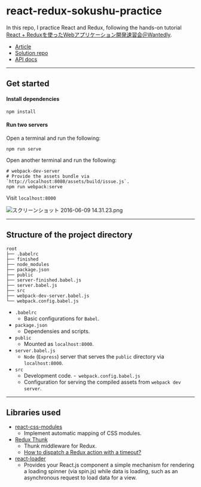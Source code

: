 # react-redux-sokushu-practice

In this repo, I practice React and Redux, following the hands-on tutorial [React + Reduxを使ったWebアプリケーション開発速習会＠Wantedly](http://wantedly.connpass.com/event/33168/).

- [Article](http://qiita.com/shimpeiws/private/df31e2d70cc67c68115d)
- [Solution repo](https://github.com/shimpeiws/react-redux-sokushu)
- [API docs](https://github.com/shimpeiws/react-redux-sokushu-api/blob/master/api-doc.md)

---

## Get started

#### Install dependencies

```
npm install
```

#### Run two servers

Open a terminal and run the following:

```
npm run serve
```

Open another terminal and run the following:

```
# webpack-dev-server
# Provide the assets bundle via `http://localhost:8080/assets/build/issue.js`.
npm run webpack:serve
```

Visit `localhost:8000`

![スクリーンショット 2016-06-09 14.31.23.png](https://qiita-image-store.s3.amazonaws.com/0/29637/095942c1-0ab9-41d9-4af0-145af9df488f.png "スクリーンショット 2016-06-09 14.31.23.png")

---

## Structure of the project directory

```
root
├── .babelrc
├── finished
├── node_modules
├── package.json
├── public
├── server-finished.babel.js
├── server.babel.js
├── src
├── webpack-dev-server.babel.js
└── webpack.config.babel.js
```

- `.babelrc`
  + Basic configurations for `Babel`.
- `package.json`
  + Dependensies and scripts.
- `public`
  + Mounted as `localhost:8000`.
- `server.babel.js`
  + `Node` (`Express`) server that serves the `public` directory via `localhost:8000`.
- `src`
  + Development code.
-` webpack.config.babel.js`
  + Configuration for serving the compiled assets from `webpack dev server`.

---

## Libraries used

- [react-css-modules](https://github.com/gajus/react-css-modules)
  + Implement automatic mapping of CSS modules.
- [Redux Thunk](https://github.com/gaearon/redux-thunk)
  + Thunk middleware for Redux.
  + [How to dispatch a Redux action with a timeout?](http://stackoverflow.com/a/35415559/3837223)
- [react-loader](https://github.com/quickleft/react-loader)
  + Provides your React.js component a simple mechanism for rendering a loading spinner (via spin.js) while data is loading, such as an asynchronous request to load data for a view.
